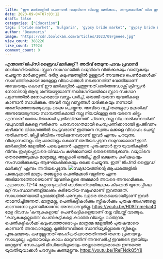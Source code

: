 ```yaml
---
title: "ഈ മാർക്കറ്റിൽ ചെന്നാൽ വധുവിനെ വിലയ്ക്കു മേടിക്കാം, കന്യകമാർക്ക് വില കൂടുതൽ"
date: 2023-09-04T07:03:12
draft: false
categories: ["Education"]
tags: ['bride market', 'Bulgaria', 'gypsy bride market', 'gypsy bride market bulgaria']
author: "Beaumaris"
image: "https://cdn.boolokam.com/articles/2023/09/geeee.jpg"
view_count: 388226
like_count: 17924
comment_count: 0
---
```


**എന്താണ് ജിപ്‌സി ബ്രൈഡ് മാര്‍ക്കറ്റ് ?** **അറിവ് തേടുന്ന പാവം പ്രവാസി** ബള്‍ഗേറിയയിലെ സ്റ്റാറ സഗോറയിൽ വധുവിനെ വില്‍ക്കുകയും വാങ്ങുകയും ചെയ്യുന്ന മാര്‍ക്കറ്റുണ്ട്. ദരിദ്ര കുടുംബങ്ങളില്‍ ഉള്ളവര്‍ അവരുടെ പെണ്‍മക്കള്‍ക്ക് സാമ്പത്തികമായി ഭേദമുള്ള വിവാഹങ്ങള്‍ നടക്കുന്നതിന് വേണ്ടിയാണ് അവരെയും കൊണ്ട് ഈ മാര്‍ക്കറ്റില്‍ എത്തുന്നത്.ഓര്‍ത്തഡോക്സ് ക്രിസ്ത്യന്‍ നോമ്പിന്റെ ആദ്യ ശനിയാഴ്ചയാണ് ബള്‍ഗേറിയയിലെ സ്റ്റാറ സഗോറ പട്ടണത്തില്‍ മനോഹരമായ വസ്ത്രം ധരിച്ച്, ഒരുങ്ങി വരുന്ന യുവതികളെ കാണാന്‍ സാധിക്കുക. അവര്‍ നല്ല വസ്ത്രങ്ങള്‍ ധരിക്കുകയും നന്നായി അണിഞ്ഞൊരുങ്ങുകയും ഒക്കെ ചെയ്യുന്നു. അവിടെ വച്ച് തങ്ങളുടെ മക്കള്‍ക്ക് അനുയോജ്യനായ സാമ്പത്തികമായി നല്ല നിലയിലുള്ള ഒരു വരനെ കിട്ടും എന്നാണ് മാതാപിതാക്കള്‍ പ്രതീക്ഷിക്കുന്നത്. പിന്നെ, നല്ല വില നല്‍കുന്നവര്‍ക്ക് വധുവായി മകളെ നല്‍കുന്നു. പരമ്പരാഗതമായി ചെമ്പുപണിക്കാരായി ഉപജീവനം കഴിക്കുന്ന വിഭാഗത്തില്‍ പെട്ടവരാണ് ഇങ്ങനെ സ്വന്തം മക്കളെ വിവാഹം ചെയ്ത് നല്‍കുന്നത്. ജിപ്സി ജീവിതം നയിക്കുന്നവരാണ് ഇവര്‍ എന്നും പറയുന്നു. വിശ്വാസങ്ങളും ആചാരങ്ങളും കൊണ്ട് അറിയപ്പെടുന്ന സമുദായമാണ് ഇത്. മാര്‍ക്കറ്റില്‍ മേളയില്‍ പങ്കെടുക്കാന്‍ എത്തുന്ന പുരുഷന്മാര്‍ ഈ യുവതികളില്‍ നിന്നും ഇഷ്ടപ്പെട്ടവരെ വിവാഹം കഴിക്കാനായി തെരഞ്ഞെടുക്കുന്നു. വധുവിനെ തെരഞ്ഞെടുക്കുക മാത്രമല്ല, ആളുകള്‍ ഒരുമിച്ച് കൂടി ഭക്ഷണം കഴിക്കുകയും സംസാരിക്കുകയും ആഘോഷിക്കുകയും ഒക്കെ ചെയ്യുന്നു. ഇത് 'ജിപ്‌സി ബ്രൈഡ് മാര്‍ക്കറ്റ്' എന്നും അറിയപ്പെടുന്നു. ![](https://cdn.boolokam.com/articles/2023/09/ddffggggg.jpg)സമുദായത്തിന്റെ ആചാരങ്ങളില്‍ പങ്കെടുക്കാന്‍ മാത്രം തങ്ങളുടെ പെണ്‍മക്കള്‍ വളര്‍ന്നു എന്ന അഭിമാനത്തോടെയാണ് യുവതികളുടെ അമ്മമാര്‍ അവരെ അനുഗമിക്കുക. ഏകദേശം 12-14 നൂറ്റാണ്ടുകളില്‍ ബള്‍ഗേറിയയിലേക്കും കിഴക്കന്‍ യൂറോപ്പിലെ മറ്റ് സംസ്ഥാനങ്ങളിലേക്കും കുടിയേറിയ സമൂഹമാണ് ഇവരുടേത്. സാധാരണയായി ഗ്രാമങ്ങളില്‍ പരസ്പരം വളരെ അകലെയായിട്ടാണ് ഇവര്‍ താമസിച്ചിരുന്നത്. മാത്രമല്ല, പെണ്‍കുട്ടികള്‍ക്കും സ്ത്രീകള്‍ക്കും പുരുഷ അംഗങ്ങളെ കാണാനോ പ്രണയിക്കാനോ അനുവാദവുമില്ല. https://youtu.be/HD8Tnmeba40 മേള ദിവസം 'കന്യകകളായ' പെണ്‍കുട്ടികളെയാണ് നല്ല വിലയ്ക്ക് വാങ്ങുക. 'കന്യകകളല്ലാത്ത' പെണ്‍കുട്ടികളെ കുറഞ്ഞ വിലയ്ക്കും വാങ്ങുന്നു. പെണ്‍കുട്ടികള്‍ക്ക് കുടുംബത്തോടൊപ്പം മാത്രമേ മേളയില്‍ പുരുഷന്മാരെ കാണാന്‍ അനുവാദമുള്ളൂ. മുതിര്‍ന്നവരുടെ സാന്നിധ്യമില്ലാതെ സ്ത്രീകളും പുരുഷന്മാരും കണ്ടുമുട്ടുന്നത് അംഗീകരിക്കാത്തതിനാല്‍ തന്നെ പ്രണയവും സാധ്യമല്ല. ഏതായാലും കാലം മാറുന്നതിന് അനുസരിച്ച് ഇവരുടെ ഇടയിലും മാറ്റമുണ്ട്. സോഷ്യല്‍ മീഡിയയിലൂടെയും അല്ലാതെയുമൊക്കെ ഇന്നത്തെ യുവതീയുവാക്കള്‍ പരസ്പരം കണ്ടമുട്ടുന്നു. https://youtu.be/1ReFNdkQ5Y8
